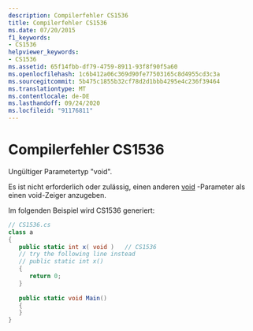 ```yaml
---
description: Compilerfehler CS1536
title: Compilerfehler CS1536
ms.date: 07/20/2015
f1_keywords:
- CS1536
helpviewer_keywords:
- CS1536
ms.assetid: 65f14fbb-df79-4759-8911-93f8f90f5a60
ms.openlocfilehash: 1c6b412a06c369d90fe77503165c8d4955cd3c3a
ms.sourcegitcommit: 5b475c1855b32cf78d2d1bbb4295e4c236f39464
ms.translationtype: MT
ms.contentlocale: de-DE
ms.lasthandoff: 09/24/2020
ms.locfileid: "91176811"
---
```

# <a name="compiler-error-cs1536"></a>Compilerfehler CS1536

Ungültiger Parametertyp "void".  
  
 Es ist nicht erforderlich oder zulässig, einen anderen [void](../language-reference/builtin-types/void.md) -Parameter als einen void-Zeiger anzugeben.  
  
 Im folgenden Beispiel wird CS1536 generiert:  
  
```csharp  
// CS1536.cs  
class a  
{  
   public static int x( void )   // CS1536  
   // try the following line instead  
   // public static int x()  
   {  
      return 0;  
   }  
  
   public static void Main()  
   {  
   }  
}  
```
